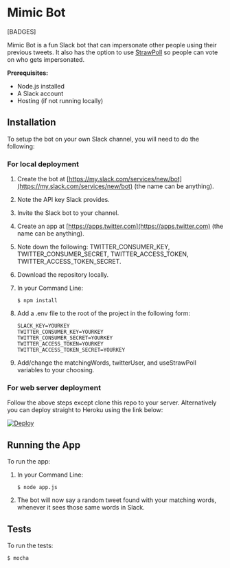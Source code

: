 # Mimic Bot

[BADGES]

Mimic Bot is a fun Slack bot that can impersonate other people using their previous tweets. It also has the option to use [StrawPoll](http://www.strawpoll.me) so people can vote on who gets impersonated.

**Prerequisites:**

* Node.js installed
* A Slack account
* Hosting (if not running locally)

## Installation

To setup the bot on your own Slack channel, you will need to do the following:

### For local deployment

1. Create the bot at [https://my.slack.com/services/new/bot](https://my.slack.com/services/new/bot) (the name can be anything).
2. Note the API key Slack provides.
3. Invite the Slack bot to your channel.
4. Create an app at [https://apps.twitter.com](https://apps.twitter.com) (the name can be anything).
5. Note down the following: TWITTER_CONSUMER_KEY, TWITTER_CONSUMER_SECRET, TWITTER_ACCESS_TOKEN, TWITTER_ACCESS_TOKEN_SECRET.
6. Download the repository locally.
7. In your Command Line: 

    ```
    $ npm install
    ```
8. Add a .env file to the root of the project in the following form: 

    ```
    SLACK_KEY=YOURKEY
    TWITTER_CONSUMER_KEY=YOURKEY
    TWITTER_CONSUMER_SECRET=YOURKEY
    TWITTER_ACCESS_TOKEN=YOURKEY
    TWITTER_ACCESS_TOKEN_SECRET=YOURKEY
    ```
9. Add/change the matchingWords, twitterUser, and useStrawPoll variables to your choosing.

### For web server deployment

Follow the above steps except clone this repo to your server. Alternatively you can deploy straight to Heroku using the link below:

[![Deploy](https://www.herokucdn.com/deploy/button.svg)](https://heroku.com/deploy)

## Running the App

To run the app:

1. In your Command Line:

    ```
    $ node app.js
    ```
2. The bot will now say a random tweet found with your matching words, whenever it sees those same words in Slack.

## Tests

To run the tests:

```
$ mocha
```
